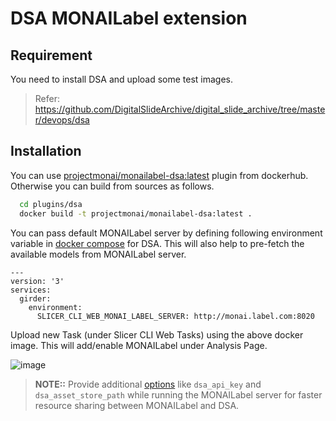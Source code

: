 # DSA MONAILabel extension

## Requirement

You need to install DSA and upload some test images.
> Refer: https://github.com/DigitalSlideArchive/digital_slide_archive/tree/master/devops/dsa

## Installation

You can use [projectmonai/monailabel-dsa:latest](https://hub.docker.com/r/projectmonai/monailabel-dsa/tags) plugin from
dockerhub. Otherwise you can build from sources as follows.

```bash
  cd plugins/dsa
  docker build -t projectmonai/monailabel-dsa:latest .
```

You can pass default MONAILabel server by defining following environment variable
in [docker compose](https://github.com/DigitalSlideArchive/digital_slide_archive/blob/master/devops/dsa/docker-compose.yml)
for DSA.
This will also help to pre-fetch the available models from MONAILabel server.

```
---
version: '3'
services:
  girder:
    environment:
      SLICER_CLI_WEB_MONAI_LABEL_SERVER: http://monai.label.com:8020
```

Upload new Task (under Slicer CLI Web Tasks) using the above docker image. This will add/enable MONAILabel under
Analysis Page.

![image](https://user-images.githubusercontent.com/7339051/157100606-a281e038-5923-43a8-bb82-8fccae51fcff.png)


> **NOTE::** Provide
> additional [options](https://github.com/Project-MONAI/MONAILabel/tree/main/sample-apps/pathology#digital-slide-arhive-dsa-as-datastore)
> like `dsa_api_key` and `dsa_asset_store_path` while running the MONAILabel server for faster resource sharing between
> MONAILabel and DSA.